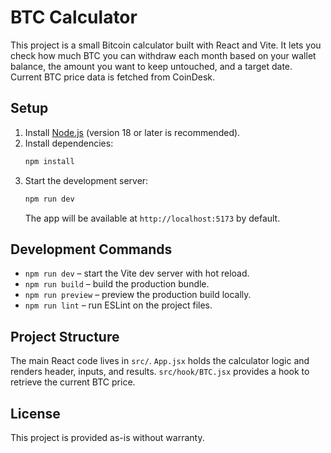 # BTC Calculator

This project is a small Bitcoin calculator built with React and Vite. It lets you check how much BTC you can withdraw each month based on your wallet balance, the amount you want to keep untouched, and a target date. Current BTC price data is fetched from CoinDesk.

## Setup

1. Install [Node.js](https://nodejs.org/) (version 18 or later is recommended).
2. Install dependencies:
   ```bash
   npm install
   ```
3. Start the development server:
   ```bash
   npm run dev
   ```
   The app will be available at `http://localhost:5173` by default.

## Development Commands

- `npm run dev` – start the Vite dev server with hot reload.
- `npm run build` – build the production bundle.
- `npm run preview` – preview the production build locally.
- `npm run lint` – run ESLint on the project files.

## Project Structure

The main React code lives in `src/`. `App.jsx` holds the calculator logic and renders header, inputs, and results. `src/hook/BTC.jsx` provides a hook to retrieve the current BTC price.

## License

This project is provided as-is without warranty.
